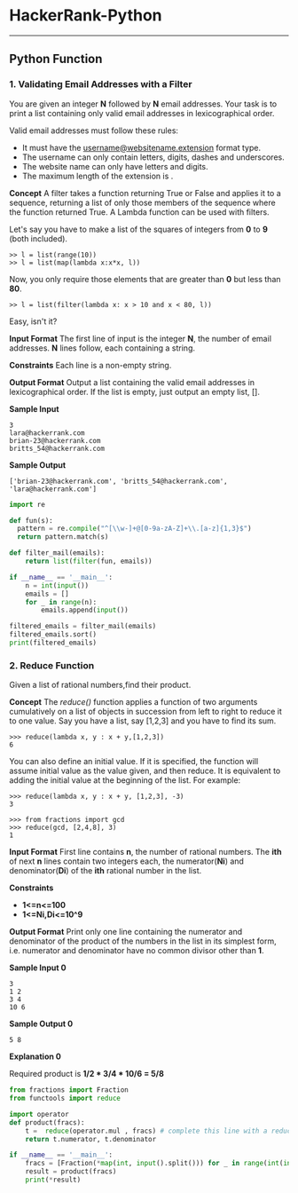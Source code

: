 # **HackerRank-Python**
-----
## **Python Function**

### **1. Validating Email Addresses with a Filter**
You are given an integer **N** followed by **N** email addresses. Your task is to print a list containing only valid email addresses in lexicographical order.


Valid email addresses must follow these rules:
- It must have the username@websitename.extension format type.
- The username can only contain letters, digits, dashes and underscores.
- The website name can only have letters and digits.
- The maximum length of the extension is .

**Concept**
A filter takes a function returning True or False and applies it to a sequence, returning a list of only those members of the sequence where the function returned True. A Lambda function can be used with filters.

Let's say you have to make a list of the squares of integers from **0** to **9** (both included).
```
>> l = list(range(10))
>> l = list(map(lambda x:x*x, l))
```
Now, you only require those elements that are greater than **0** but less than **80**.
```
>> l = list(filter(lambda x: x > 10 and x < 80, l))
```
Easy, isn't it?

**Input Format**
The first line of input is the integer **N**, the number of email addresses.
**N** lines follow, each containing a string.

**Constraints**
Each line is a non-empty string.

**Output Format**
Output a list containing the valid email addresses in lexicographical order. If the list is empty, just output an empty list, [].

**Sample Input**
```
3
lara@hackerrank.com
brian-23@hackerrank.com
britts_54@hackerrank.com
```
**Sample Output**
```
['brian-23@hackerrank.com', 'britts_54@hackerrank.com', 'lara@hackerrank.com']
```
```py
import re

def fun(s):
  pattern = re.compile("^[\\w-]+@[0-9a-zA-Z]+\\.[a-z]{1,3}$")
  return pattern.match(s)

def filter_mail(emails):
    return list(filter(fun, emails))

if __name__ == '__main__':
    n = int(input())
    emails = []
    for _ in range(n):
        emails.append(input())

filtered_emails = filter_mail(emails)
filtered_emails.sort()
print(filtered_emails)
```
### **2. Reduce Function**
Given a list of rational numbers,find their product.

**Concept**
The *reduce()* function applies a function of two arguments cumulatively on a list of objects in succession from left to right to reduce it to one value. Say you have a list, say [1,2,3] and you have to find its sum.
```
>>> reduce(lambda x, y : x + y,[1,2,3])
6
```
You can also define an initial value. If it is specified, the function will assume initial value as the value given, and then reduce. It is equivalent to adding the initial value at the beginning of the list. For example:
```
>>> reduce(lambda x, y : x + y, [1,2,3], -3)
3

>>> from fractions import gcd
>>> reduce(gcd, [2,4,8], 3)
1
```
**Input Format**
First line contains **n**, the number of rational numbers.
The **ith** of next **n** lines contain two integers each, the numerator(**Ni**) and denominator(**Di**) of the **ith** rational number in the list.

**Constraints**
- **1<=n<=100**
- **1<=Ni,Di<=10^9**
  
**Output Format**
Print only one line containing the numerator and denominator of the product of the numbers in the list in its simplest form, i.e. numerator and denominator have no common divisor other than **1**.

**Sample Input 0**
```
3
1 2
3 4
10 6
```
**Sample Output 0**
```
5 8
```
**Explanation 0**

Required product is **1/2 * 3/4 * 10/6 = 5/8**
```py
from fractions import Fraction
from functools import reduce

import operator
def product(fracs):
    t =  reduce(operator.mul , fracs) # complete this line with a reduce statement
    return t.numerator, t.denominator

if __name__ == '__main__':
    fracs = [Fraction(*map(int, input().split())) for _ in range(int(input()))]
    result = product(fracs)
    print(*result)
```

